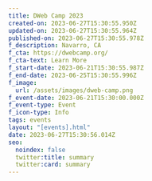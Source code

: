 ```yaml
---
title: DWeb Camp 2023
created-on: 2023-06-27T15:30:55.950Z
updated-on: 2023-06-27T15:30:55.964Z
published-on: 2023-06-27T15:30:55.978Z
f_description: Navarro, CA
f_cta: https://dwebcamp.org/
f_cta-text: Learn More
f_start-date: 2023-06-21T15:30:55.987Z
f_end-date: 2023-06-25T15:30:55.996Z
f_image:
  url: /assets/images/dweb-camp.png
f_event-date: 2023-06-21T15:30:00.000Z
f_event-type: Event
f_icon-type: Info
tags: events
layout: "[events].html"
date: 2023-06-27T15:30:56.014Z
seo:
  noindex: false
  twitter:title: summary
  twitter:card: summary
---
```


